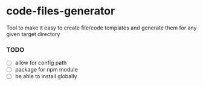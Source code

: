 # code-files-generator

Tool to make it easy to create file/code templates and generate them for any given target directory

### TODO

- [ ] allow for config path
- [ ] package for npm module
- [ ] be able to install globally
